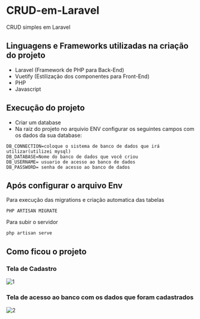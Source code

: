 # CRUD-em-Laravel
CRUD simples em Laravel

## Linguagens e Frameworks utilizadas na criação do projeto
* Laravel (Framework de PHP para Back-End)
* Vuetify (Estilização dos componentes para Front-End)
* PHP
* Javascript

## Execução do projeto
* Criar um database
* Na raiz do projeto no arquivio ENV configurar os seguintes campos com os dados da sua database:
```
DB_CONNECTION=coloque o sistema de banco de dados que irá utilizar(utilizei mysql)
DB_DATABASE=Nome do banco de dados que você criou
DB_USERNAME= usuario de acesso ao banco de dados
DB_PASSWORD= senha de acesso ao banco de dados

```
## Após configurar o arquivo Env
Para execução das migrations e criação automatica das tabelas
```
PHP ARTISAN MIGRATE
```

Para subir o servidor
```
php artisan serve
```
## Como ficou o projeto

### Tela de Cadastro
![1](https://user-images.githubusercontent.com/86434489/136392650-4ad74d50-dc50-41d2-b4dd-865fc83c6e69.png)

### Tela de acesso ao banco com os dados que foram cadastrados
![2](https://user-images.githubusercontent.com/86434489/136392645-59076758-a68c-484b-91ba-c73585288a54.png)

